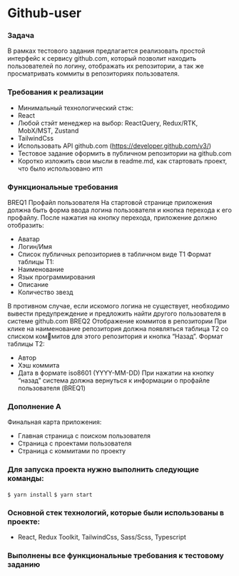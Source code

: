 # Github-user

### Задача
В рамках тестового задания предлагается реализовать простой интерфейс к сервису
github.com, который позволит находить пользователей по логину, отображать их
репозитории, а так же просматривать коммиты в репозиториях пользователя.

### Требования к реализации
- Минимальный технологический стэк:
- React
- Любой стэйт менеджер на выбор: ReactQuery, Redux/RTK, MobX/MST, Zustand
- TailwindCss
- Использовать API github.com (https://developer.github.com/v3/)
- Тестовое задание оформить в публичном репозитории на github.com
- Коротко изложить свои мысли в readme.md, как стартовать проект, что было
  использовано итп

### Функциональные требования
BREQ1 Профайл пользователя
На стартовой странице приложения должна быть форма ввода логина пользователя и
кнопка перехода к его профайлу.
После нажатия на кнопку перехода, приложение должно отобразить:
- Аватар
- Логин/Имя
- Список публичных репозиториев в табличном виде Т1
  Формат таблицы Т1:
- Наименование
- Язык программирования
- Описание
- Количество звезд

В противном случае, если искомого логина не существует, необходимо вывести
предупреждение и предложить найти другого пользователя в системе github.com
BREQ2 Отображение коммитов в репозитории
При клике на наименование репозитория должна появляться таблица Т2 со списком коммитов для этого репозитория и кнопка “Назад”.
Формат таблицы Т2:
- Автор
- Хэш коммита
- Дата в формате iso8601 (YYYY-MM-DD)
  При нажатии на кнопку “назад” система должна вернуться к информации о профайле
  пользователя (BREQ1)

### Дополнение А
Финальная карта приложения:
- Главная страница с поиском пользователя
- Страница с проектами пользователя
- Страница с коммитами по проекту


### Для запуска проекта нужно выполнить следующие команды:

`$ yarn install`
`$ yarn start`

### Основной стек технологий, которые были использованы в проекте:
- React, Redux Toolkit, TailwindCss, Sass/Scss, Typescript


### Выполнены все функциональные требования к тестовому заданию 